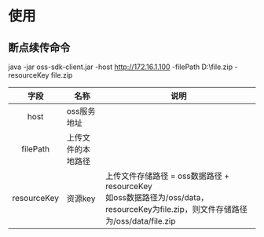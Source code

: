 # 使用

## 断点续传命令
java -jar oss-sdk-client.jar -host http://172.16.1.100  -filePath D:\file.zip   -resourceKey file.zip

| 字段 | 名称 | 说明 |
| :-: | - | - |
| host | oss服务地址 |  |
| filePath | 上传文件的本地路径 |  |
| resourceKey | 资源key | 上传文件存储路径 = oss数据路径 + resourceKey <br> 如oss数据路径为/oss/data，resourceKey为file.zip，则文件存储路径为/oss/data/file.zip |
